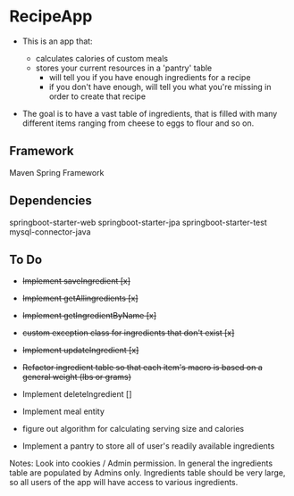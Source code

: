 # RecipeApp
- This is an app that:
	- calculates calories of custom meals
	- stores your current resources in a 'pantry' table
		- will tell you if you have enough ingredients for a recipe
		- if you don't have enough, will tell you what you're missing in order to create that recipe
	
- The goal is to have a vast table of ingredients, that is filled with
many different items ranging from cheese to eggs to flour and so on. 

## Framework ##
Maven 
Spring Framework

## Dependencies ##
springboot-starter-web
springboot-starter-jpa
springboot-starter-test
mysql-connector-java

## To Do ##
- ~~Implement saveIngredient [x]~~
- ~~Implement getAllingredients [x]~~
- ~~Implement getIngredientByName [x]~~
- ~~custom exception class for ingredients that don't exist [x]~~
- ~~Implement updateIngredient [x]~~
- ~~Refactor ingredient table so that each item's macro is based on a general weight (lbs or grams)~~
- Implement deleteIngredient []
- Implement meal entity
- figure out algorithm for calculating serving size and calories


- Implement a pantry to store all of user's readily available ingredients
	

Notes: Look into cookies / Admin permission. In general the ingredients table are populated by Admins only.
Ingredients table should be very large, so all users of the app will have access to various ingredients. 

